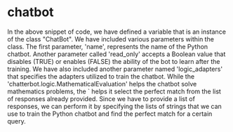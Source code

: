 # chatbot
In the above snippet of code, we have defined a variable that is an instance of the class "ChatBot". 
We have included various parameters within the class.
The first parameter, 'name', represents the name of the Python chatbot. 
Another parameter called 'read_only' accepts a Boolean value that disables (TRUE) or enables (FALSE) the ability of the bot to learn after the training. 
We have also included another parameter named 'logic_adapters' that specifies the adapters utilized to train the chatbot.
While the 'chatterbot.logic.MathematicalEvaluation' helps the chatbot solve mathematics problems, the ` helps it select the perfect match from the list of responses already provided.
Since we have to provide a list of responses, we can perform it by specifying the lists of strings that we can use to train the Python chatbot and find the perfect match for a certain query.
